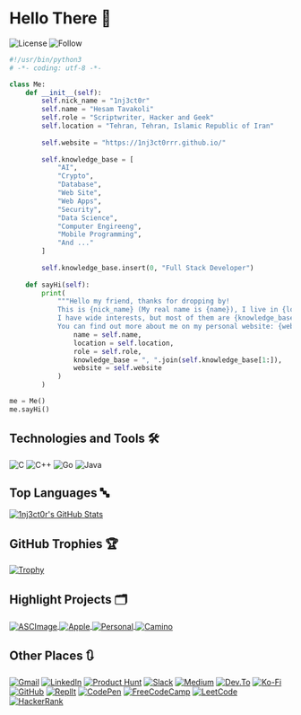 # Hello There 👋

![License](https://img.shields.io/github/license/1nj3ct0rrr/1nj3ct0rrr.svg)
![Follow](https://img.shields.io/github/followers/1nj3ct0rrr.svg?style=social&label=Follow&maxAge=2592000)

```python
#!/usr/bin/python3
# -*- coding: utf-8 -*-

class Me:
    def __init__(self):
        self.nick_name = "1nj3ct0r"
        self.name = "Hesam Tavakoli"
        self.role = "Scriptwriter, Hacker and Geek"
        self.location = "Tehran, Tehran, Islamic Republic of Iran"
        
        self.website = "https://1nj3ct0rrr.github.io/"
        
        self.knowledge_base = [
            "AI",
            "Crypto",
            "Database",
            "Web Site",
            "Web Apps",
            "Security",
            "Data Science",
            "Computer Engireeng",
            "Mobile Programming",
            "And ..."
        ]
        
        self.knowledge_base.insert(0, "Full Stack Developer")
        
    def sayHi(self):
        print(
            """Hello my friend, thanks for dropping by!
            This is {nick_name} (My real name is {name}), I live in {location}. I work as a {role}.
            I have wide interests, but most of them are {knowledge_base}.
            You can find out more about me on my personal website: {website}""".format(
                name = self.name,
                location = self.location,
                role = self.role,
                knowledge_base = ", ".join(self.knowledge_base[1:]),
                website = self.website
            )
        )

me = Me()
me.sayHi()
```

## Technologies and Tools 🛠️

![C](https://img.shields.io/badge/C-A8B9CC?style=flat&logo=c&logoColor=white)
![C++](https://img.shields.io/badge/C%2B%2B-00599C?style=flat&logo=c%2B%2B&logoColor=white)
![Go](https://img.shields.io/badge/Go-00ADD8?style=flat&logo=go&logoColor=white)
![Java](https://img.shields.io/badge/Java-007396?style=flat&logo=java&logoColor=white)

## Top Languages 🔤

<a href="https://github.com/1nj3ct0rrr">
  <img align="center" src="https://github-readme-stats.vercel.app/api/top-langs/?username=1nj3ct0rrr&hide=c%2B%2B,c,html&title_color=6aa6f8&text_color=8a919a&icon_color=6aa6f8&bg_color=0e1116" alt="1nj3ct0r's GitHub Stats" />
</a>

## GitHub Trophies 🏆

[![Trophy](https://github-profile-trophy.vercel.app/?username=1nj3ct0rrr&theme=nord&column=7)](https://github.com/ryo-ma/github-profile-trophy)

## Highlight Projects 🗂️

<a href="https://github.com/1nj3ct0rrr/ASCImage">
    <img align="center" src="https://github-readme-stats.vercel.app/api/pin/?username=1nj3ct0rrr&repo=ASCImage&show_icons=true&line_height=27&title_color=6aa6f8&text_color=8a919a&icon_color=6aa6f8&bg_color=0e1116" alt="ASCImage" />
</a>

<a href="https://github.com/1nj3ct0rrr/Apple">
    <img align="center" src="https://github-readme-stats.vercel.app/api/pin/?username=1nj3ct0rrr&repo=Apple&show_icons=true&line_height=27&title_color=6aa6f8&text_color=8a919a&icon_color=6aa6f8&bg_color=0e1116" alt="Apple" />
</a>

<a href="https://github.com/1nj3ct0rrr/1nj3ct0rrr.github.io">
    <img align="center" src="https://github-readme-stats.vercel.app/api/pin/?username=1nj3ct0rrr&repo=1nj3ct0rrr.github.io&show_icons=true&line_height=27&title_color=6aa6f8&text_color=8a919a&icon_color=6aa6f8&bg_color=0e1116" alt="Personal" />
</a>

<a href="https://github.com/1nj3ct0rrr/Camino">
    <img align="center" src="https://github-readme-stats.vercel.app/api/pin/?username=1nj3ct0rrr&repo=Camino&show_icons=true&line_height=27&title_color=6aa6f8&text_color=8a919a&icon_color=6aa6f8&bg_color=0e1116" alt="Camino" />
</a>

## Other Places 🔃

[![Gmail](https://img.shields.io/badge/Gmail-EA4335?style=flat&logo=gmail&logoColor=white)](mailto:mhesam.tavakoli@gmail.com)
[![LinkedIn](https://img.shields.io/badge/LinkedIn-0A66C2?style=flat&logo=linkedin&logoColor=white)](https://linkedin.com/in/1nj3ct0r)
[![Product Hunt](https://img.shields.io/badge/Product%20Hunt-DA552F?style=flat&logo=product-hunt&logoColor=white)](https://producthunt.com/@1nj3ct0r)
[![Slack](https://img.shields.io/badge/Slack-4A154B?style=flat&logo=slack&logoColor=white)](https://1nj3ct0r.slack.com)
[![Medium](https://img.shields.io/badge/Medium-12100E?style=flat&logo=medium&logoColor=white)](https://1nj3ct0r.medium.com)
[![Dev.To](https://img.shields.io/badge/Dev.To-0A0A0A?style=flat&logo=dev.to&logoColor=white)](https://dev.to/1nj3ct0r)
[![Ko-Fi](https://img.shields.io/badge/Ko%20Fi-FF5E5B?style=flat&logo=ko-fi&logoColor=white)](https://ko-fi.com/1nj3ct0r)
[![GitHub](https://img.shields.io/badge/GitHub-181717?style=flat&logo=github&logoColor=white)](https://github.com/1nj3ct0rrr)
[![ReplIt](https://img.shields.io/badge/ReplIt-667881?style=flat&logo=repl.it&logoColor=white)](https://replit.com/@hesamtavakoli06)
[![CodePen](https://img.shields.io/badge/CodePen-000000?style=flat&logo=codepen&logoColor=white)](https://codepen.io/1nj3ct0r)
[![FreeCodeCamp](https://img.shields.io/badge/FreeCodeCamp-0A0A23?style=flat&logo=freecodecamp&logoColor=white)](https://www.freecodecamp.org/1nj3ct0r)
[![LeetCode](https://img.shields.io/badge/LeetCode-FFA116?style=flat&logo=leetcode&logoColor=white)](https://leetcode.com/1nj3ct0r)
[![HackerRank](https://img.shields.io/badge/HackerRank-2EC866?style=flat&logo=hackerrank&logoColor=white)](https://www.hackerrank.com/1nj3ct0r)
